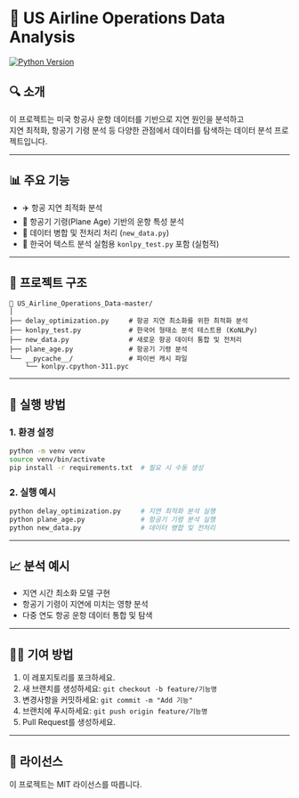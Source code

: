 # 🛫 US Airline Operations Data Analysis

[![Python Version](https://img.shields.io/badge/Python-3.11+-blue.svg)](https://www.python.org/)

## 🔍 소개

이 프로젝트는 미국 항공사 운항 데이터를 기반으로 지연 원인을 분석하고  
지연 최적화, 항공기 기령 분석 등 다양한 관점에서 데이터를 탐색하는 데이터 분석 프로젝트입니다.

---

## 📊 주요 기능

- ✈️ 항공 지연 최적화 분석
- 🛬 항공기 기령(Plane Age) 기반의 운항 특성 분석
- 🧼 데이터 병합 및 전처리 처리 (`new_data.py`)
- 🧪 한국어 텍스트 분석 실험용 `konlpy_test.py` 포함 (실험적)

---

## 📁 프로젝트 구조

```
📁 US_Airline_Operations_Data-master/
│
├── delay_optimization.py     # 항공 지연 최소화를 위한 최적화 분석
├── konlpy_test.py            # 한국어 형태소 분석 테스트용 (KoNLPy)
├── new_data.py               # 새로운 항공 데이터 통합 및 전처리
├── plane_age.py              # 항공기 기령 분석
└── __pycache__/              # 파이썬 캐시 파일
    └── konlpy.cpython-311.pyc
```

---

## 🚀 실행 방법

### 1. 환경 설정

```bash
python -m venv venv
source venv/bin/activate
pip install -r requirements.txt  # 필요 시 수동 생성
```

### 2. 실행 예시

```bash
python delay_optimization.py     # 지연 최적화 분석 실행
python plane_age.py              # 항공기 기령 분석 실행
python new_data.py               # 데이터 병합 및 전처리
```

---

## 📈 분석 예시

- 지연 시간 최소화 모델 구현
- 항공기 기령이 지연에 미치는 영향 분석
- 다중 연도 항공 운항 데이터 통합 및 탐색

---

## 🧑‍💻 기여 방법

1. 이 레포지토리를 포크하세요.
2. 새 브랜치를 생성하세요: `git checkout -b feature/기능명`
3. 변경사항을 커밋하세요: `git commit -m "Add 기능"`
4. 브랜치에 푸시하세요: `git push origin feature/기능명`
5. Pull Request를 생성하세요.

---

## 📄 라이선스

이 프로젝트는 MIT 라이선스를 따릅니다.
